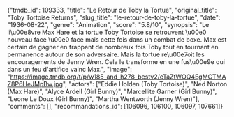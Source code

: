 {"tmdb_id": 109333, "title": "Le Retour de Toby la Tortue", "original_title": "Toby Tortoise Returns", "slug_title": "le-retour-de-toby-la-tortue", "date": "1936-08-22", "genre": "Animation", "score": "5.8/10", "synopsis": "Le li\u00e8vre Max Hare et la tortue Toby Tortoise se retrouvent \u00e0 nouveau face \u00e0 face mais cette fois dans un combat de boxe. Max est certain de gagner en frappant de nombreux fois Toby tout en tournant en permanence autour de son adversaire. Mais la tortue re\u00e7oit les encouragements de Jenny Wren. Cela le transforme en une fus\u00e9e qui dans un feu d'artifice vainc Max.", "image": "https://image.tmdb.org/t/p/w185_and_h278_bestv2/eTaZtWOQ4EgMCTMAZ8P6HeJMpBw.jpg", "actors": ["Eddie Holden (Toby Tortoise)", "Ned Norton (Max Hare)", "Alyce Ardell (Girl Bunny)", "Marcellite Garner (Girl Bunny)", "Leone Le Doux (Girl Bunny)", "Martha Wentworth (Jenny Wren)"], "comments": [], "recommandations_id": [106096, 106100, 106097, 107661]}